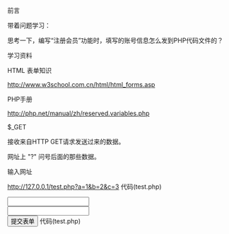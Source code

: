 前言

带着问题学习：

思考一下，编写“注册会员”功能时，填写的账号信息怎么发到PHP代码文件的？

学习资料

HTML 表单知识

http://www.w3school.com.cn/html/html_forms.asp

PHP手册

http://php.net/manual/zh/reserved.variables.php

$_GET

接收来自HTTP GET请求发送过来的数据。

网址上 "?" 问号后面的那些数据。

输入网址

http://127.0.0.1/test.php?a=1&b=2&c=3
代码(test.php)

<?php

//使用 $_GET[] 方括号来读取，说明是数组

$a = $_GET['a']; //接收a参数的值 = 1
$b = $_GET['b']; //接收b参数的值 = 2
$c = $_GET['c']; //接收c参数的值 = 3
$d = $_GET['d']; //不存在的参数d,报错

var_dump($_GET); //输出 array(){...} 说明是数组
$_POST

接收来自 HTTP POST请求发送过来的数据。

多数是用户通过表单输入的数据

设计表单

<form action="test.php" method='post'>
<input type='text' name='id'/> <br />
<input type='text' name='user'/> <br />
<input type='submit' value='提交表单'/>
</form>
代码(test.php)

<?php

//将用户的输入变成我们的变量，就可以为所欲为了。

$a = $_POST['id'];  // 值 = 用户输入
$b = $_POST['user'];// 值 = 用户输入

var_dump($_POST);   // array(..){..}
其他常用预定义变量

$_SERVER 获取服务器和执行环境信息
$_COOKIE 请阅读 COOKIE 一章
$_SESSION 请阅读 SESSION 一章
$_FILES 请阅读 上传文件 一章
总结

根据用户的输入做出不同的反应，这是程序最基本的功能之一，因此输入的接收和处理都很重要。

顺便闲聊：业内有句话叫，永远不要相信用户的输入，因为恶意用户会通过有攻击性的输入来黑掉你。
